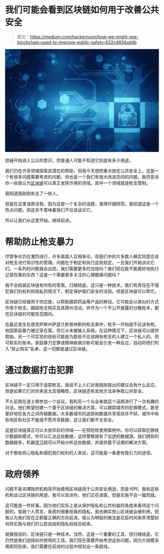# 我们可能会看到区块链如何用于改善公共安全

> 原文：<https://medium.com/hackernoon/how-we-might-see-blockchain-used-to-improve-public-safety-632c4856addb>

![](img/652a5a2300afc540c3b97b6f9fbdcb94.png)

锁链开始进入公众的意识，但普通人可能不知道它到底有多少用途。

我们仍在许多领域探索其潜在的帮助，但我今天想把重点放在公共安全上。这是一个有很多问题需要考虑的问题，但也是一个我们有很大改进空间的问题。我将告诉你一些我认为[区块链](https://hackernoon.com/tagged/blockchain)可以真正发挥作用的领域。其中一个领域就是枪支管制。

我知道我刚刚失去了一些人。

但是在这里请原谅我，因为这是一个复杂的话题，值得仔细研究。我知道这是一个热点问题，但这并不意味着我们不应该谈论它。

所以让我们从这里开始，继续前进。

# **帮助防止枪支暴力**

尽管争论仍在激烈进行，许多美国人互相争论，但我们中的大多数人确实同意应该对枪支进行常识性的管理。问题在于制定和执行这些规定。一旦我们开始谈论它们，一系列的问题就会出现。我们需要更多的法规吗？我们现在能不能更好地执行记录在案的东西？这是一个需要更多关注的心理健康问题吗？

我不会假装区块链有所有的答案。归根结底，这只是一种技术。我们有责任在不侵犯我们的权利和隐私的情况下，制定保护我们安全的法规。但是区块链可以帮忙。

区块链已经被用于供应链，以帮助跟踪药品等产品的移动。它可能会以类似的方式作用于枪支。跟踪枪支购买及其跨州流动，并作为一个不公开披露的分散账本，都在区块链的可能性范围内。

在最近发生在德克萨斯州萨瑟兰斯普林斯的枪击案中，枪手一开始就不应该有枪。他因家庭暴力被记录在案。但它从未被输入系统。在这种情况下，区块链可以提供帮助。另一个可实现的目标可能是为那些不应该拥有枪支的人建立一个私人的、但可核实的账本。家庭暴力定罪或精神疾病诊断可能会引发一种反应，自动将他们列入“禁止购买”名单，这一切都是通过区块链。

# **通过数据打击犯罪**

区块链不一定只用于追踪枪支。我说不上人们对我刚刚提出的建议会有什么反应。但是如果它们对你来说太具侵略性，区块链还有其他方法来争取公共安全。

不久前我在波士顿参加一个会议，我和另一个与会者就这个话题进行了一次有趣的对话。他们希望创建一个基于区块链的解决方案，可以跟踪城市的犯罪模式，甚至更好地在各方之间传输数据。大多数城市的追踪和数据共享现状并不好。城市中有些地区和社区不能或不愿共享数据，这让我们都不太安全。

这是区块链真正可以大放异彩的领域——在预防性使用案例中。你可以获取犯罪统计数据和模式，你可以汇总这些数据，这样警察就有了巡逻的数据源。我们拥有的数据越多，机器[学习](https://hackernoon.com/tagged/learning)就可以开始分析这些数据，并提供基于证据的解决方案。

对于那些担心隐私和侵犯我们权利的人来说，这可能是一条更有吸引力的途径。

# **政府领养**

问题不是*如果*政府机构将开始使用区块链用于公共安全用途，而是*何时*。我和这些机构谈过区块链的用途，我可以告诉你，他们正在调查。但是实施不会一蹴而就。

这可能是一件好事。因为他们实际上是从保护隐私和公共利益的角度来看待这个问题的。就我个人而言，我真的很重视我的隐私，我也确实担心区块链会被利用，但我认为我们现在正朝着正确的方向前进。我认为明智的做法是花些时间来弄清楚如何将实施与我们的公民自由和隐私权结合起来。

就像我说的，区块链只是一种技术。当然，这是一个重要的工具，但归根结底，它仍然是我们选择如何使用的工具。我们现在需要开始考虑这些问题，因为大规模采用即将到来，我们需要在前进的过程中规划出一条路线。